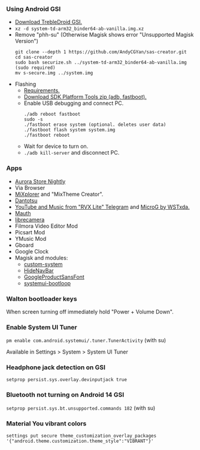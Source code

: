 ### Using Android GSI

- [Download TrebleDroid GSI.](https://github.com/TrebleDroid/treble_experimentations/releases)
- `xz -d system-td-arm32_binder64-ab-vanilla.img.xz`
- Remove "phh-su" (Otherwise Magisk shows error "Unsupported Magisk Version")
  ```
  git clone --depth 1 https://github.com/AndyCGYan/sas-creator.git
  cd sas-creator
  sudo bash securize.sh ../system-td-arm32_binder64-ab-vanilla.img (sudo required)
  mv s-secure.img ../system.img
  ```
- Flashing
  - [Requirements.](https://source.android.com/docs/core/tests/vts/gsi#flashing-gsis)
  - [Download SDK Platform Tools zip (adb, fastboot).](https://developer.android.com/tools/releases/platform-tools)
  - Enable USB debugging and connect PC.
    ```
    ./adb reboot fastboot
    sudo -s
    ./fastboot erase system (optional. deletes user data)
    ./fastboot flash system system.img
    ./fastboot reboot
    ```
  - Wait for device to turn on.
  - `./adb kill-server` and disconnect PC.

### Apps

- [Aurora Store Nightly](https://auroraoss.com/AuroraStore/Nightly)
- Via Browser
- [MiXplorer](https://mixplorer.com/beta) and "MixTheme Creator".
- [Dantotsu](https://github.com/rebelonion/Dantotsu/releases)
- [YouTube and Music from "RVX Lite" Telegram](https://t.me/rvx_lite) and [MicroG by WSTxda.](https://github.com/WSTxda/MicroG-RE/releases)
- [Mauth](https://github.com/X1nto/Mauth/releases)
- [librecamera](https://github.com/iakmds/librecamera/releases)
- Filmora Video Editor Mod
- Picsart Mod
- YMusic Mod
- Gboard
- Google Clock
- Magisk and modules:
  - [custom-system](https://github.com/rakibdev/dotfiles/tree/main/home/rakib/Downloads/android/custom-system)
  - [HideNavBar](https://github.com/Magisk-Modules-Alt-Repo/HideNavBar)
  - [GoogleProductSansFont](https://github.com/D4rK7355608/GoogleProductSansFont)
  - [systemui-bootloop](https://github.com/Magisk-Modules-Alt-Repo/systemui-bootloop)

### Walton bootloader keys

When screen turning off immediately hold "Power + Volume Down".

### Enable System UI Tuner

`pm enable com.android.systemui/.tuner.TunerActivity` (with su)

Available in Settings > System > System UI Tuner

### Headphone jack detection on GSI

`setprop persist.sys.overlay.devinputjack true`

### Bluetooth not turning on Android 14 GSI

`setprop persist.sys.bt.unsupported.commands 182` (with su)

### Material You vibrant colors

`settings put secure theme_customization_overlay_packages '{"android.theme.customization.theme_style":"VIBRANT"}'`
